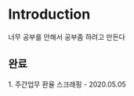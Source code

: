 <h1> Introduction </h1>
<p> 너무 공부를 안해서 공부좀 하려고 만든다 </p>

<h2> 완료 </h2>
<p> 1. 주간업무 환율 스크래핑 - 2020.05.05 </p>

